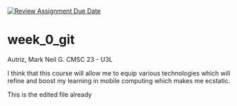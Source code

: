 [![Review Assignment Due Date](https://classroom.github.com/assets/deadline-readme-button-24ddc0f5d75046c5622901739e7c5dd533143b0c8e959d652212380cedb1ea36.svg)](https://classroom.github.com/a/ZIcZMk_R)
# week_0_git

Autriz, Mark Neil G.
CMSC 23 - U3L

I think that this course will allow me to equip various technologies which will refine and boost my learning in mobile computing which makes me ecstatic.

This is the edited file already
